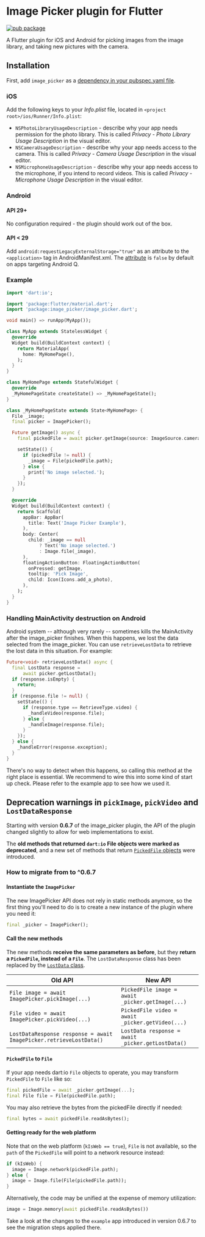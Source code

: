 # Image Picker plugin for Flutter

[![pub package](https://img.shields.io/pub/v/image_picker.svg)](https://pub.dartlang.org/packages/image_picker)

A Flutter plugin for iOS and Android for picking images from the image library,
and taking new pictures with the camera.

## Installation

First, add `image_picker` as a [dependency in your pubspec.yaml file](https://flutter.io/platform-plugins/).

### iOS

Add the following keys to your _Info.plist_ file, located in `<project root>/ios/Runner/Info.plist`:

* `NSPhotoLibraryUsageDescription` - describe why your app needs permission for the photo library. This is called _Privacy - Photo Library Usage Description_ in the visual editor.
* `NSCameraUsageDescription` - describe why your app needs access to the camera. This is called _Privacy - Camera Usage Description_ in the visual editor.
* `NSMicrophoneUsageDescription` - describe why your app needs access to the microphone, if you intend to record videos. This is called _Privacy - Microphone Usage Description_ in the visual editor.

### Android

#### API 29+
No configuration required - the plugin should work out of the box.

#### API < 29

Add `android:requestLegacyExternalStorage="true"` as an attribute to the `<application>` tag in AndroidManifest.xml. The [attribute](https://developer.android.com/training/data-storage/compatibility) is `false` by default on apps targeting Android Q. 

### Example

``` dart
import 'dart:io';

import 'package:flutter/material.dart';
import 'package:image_picker/image_picker.dart';

void main() => runApp(MyApp());

class MyApp extends StatelessWidget {
  @override
  Widget build(BuildContext context) {
    return MaterialApp(
      home: MyHomePage(),
    );
  }
}

class MyHomePage extends StatefulWidget {
  @override
  _MyHomePageState createState() => _MyHomePageState();
}

class _MyHomePageState extends State<MyHomePage> {
  File _image;
  final picker = ImagePicker();

  Future getImage() async {
    final pickedFile = await picker.getImage(source: ImageSource.camera);

    setState(() {
      if (pickedFile != null) {
        _image = File(pickedFile.path);
      } else {
        print('No image selected.');
      }
    });
  }

  @override
  Widget build(BuildContext context) {
    return Scaffold(
      appBar: AppBar(
        title: Text('Image Picker Example'),
      ),
      body: Center(
        child: _image == null
            ? Text('No image selected.')
            : Image.file(_image),
      ),
      floatingActionButton: FloatingActionButton(
        onPressed: getImage,
        tooltip: 'Pick Image',
        child: Icon(Icons.add_a_photo),
      ),
    );
  }
}
```

### Handling MainActivity destruction on Android

Android system -- although very rarely -- sometimes kills the MainActivity after the image_picker finishes. When this happens, we lost the data selected from the image_picker. You can use `retrieveLostData` to retrieve the lost data in this situation. For example:

```dart
Future<void> retrieveLostData() async {
  final LostData response =
      await picker.getLostData();
  if (response.isEmpty) {
    return;
  }
  if (response.file != null) {
    setState(() {
      if (response.type == RetrieveType.video) {
        _handleVideo(response.file);
      } else {
        _handleImage(response.file);
      }
    });
  } else {
    _handleError(response.exception);
  }
}
```

There's no way to detect when this happens, so calling this method at the right place is essential. We recommend to wire this into some kind of start up check. Please refer to the example app to see how we used it.

## Deprecation warnings in `pickImage`, `pickVideo` and `LostDataResponse`

Starting with version **0.6.7** of the image_picker plugin, the API of the plugin changed slightly to allow for web implementations to exist.

The **old methods that returned `dart:io` File objects were marked as deprecated**, and a new set of methods that return [`PickedFile` objects](https://pub.dev/documentation/image_picker_platform_interface/latest/image_picker_platform_interface/PickedFile-class.html) were introduced.

### How to migrate from to ^0.6.7

#### Instantiate the `ImagePicker`

The new ImagePicker API does not rely in static methods anymore, so the first thing you'll need to do is to create a new instance of the plugin where you need it:

```dart
final _picker = ImagePicker();
```

#### Call the new methods

The new methods **receive the same parameters as before**, but they **return a `PickedFile`, instead of a `File`**. The `LostDataResponse` class has been replaced by the [`LostData` class](https://pub.dev/documentation/image_picker_platform_interface/latest/image_picker_platform_interface/LostData-class.html).

| Old API | New API |
|---------|---------|
| `File image = await ImagePicker.pickImage(...)` | `PickedFile image = await _picker.getImage(...)` |
| `File video = await ImagePicker.pickVideo(...)` | `PickedFile video = await _picker.getVideo(...)` |
| `LostDataResponse response = await ImagePicker.retrieveLostData()` | `LostData response = await _picker.getLostData()` |

#### `PickedFile` to `File`

If your app needs dart:io `File` objects to operate, you may transform `PickedFile` to `File` like so:

```dart
final pickedFile = await _picker.getImage(...);
final File file = File(pickedFile.path);
```

You may also retrieve the bytes from the pickedFile directly if needed:

```dart
final bytes = await pickedFile.readAsBytes();
```

#### Getting ready for the web platform

Note that on the web platform (`kIsWeb == true`), `File` is not available, so the `path` of the `PickedFile` will point to a network resource instead:

```dart
if (kIsWeb) {
  image = Image.network(pickedFile.path);
} else {
  image = Image.file(File(pickedFile.path));
}
```

Alternatively, the code may be unified at the expense of memory utilization:

```dart
image = Image.memory(await pickedFile.readAsBytes())
```

Take a look at the changes to the `example` app introduced in version 0.6.7 to see the migration steps applied there.
